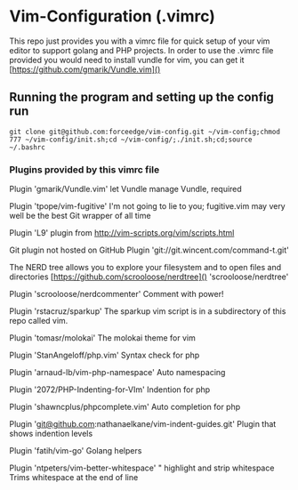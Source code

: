 # Vim-Configuration (.vimrc) #

This repo just provides you with a vimrc file for quick setup of your vim editor to support golang and PHP projects. In order to use the .vimrc file provided you would need to install vundle for vim, you can get it [https://github.com/gmarik/Vundle.vim]()

## Running the program and setting up the config run
```
git clone git@github.com:forceedge/vim-config.git ~/vim-config;chmod 777 ~/vim-config/init.sh;cd ~/vim-config/;./init.sh;cd;source ~/.bashrc
```

### Plugins provided by this vimrc file ###

Plugin 'gmarik/Vundle.vim'
let Vundle manage Vundle, required

Plugin 'tpope/vim-fugitive'
I'm not going to lie to you; fugitive.vim may very well be the best Git wrapper of all time

Plugin 'L9'
plugin from http://vim-scripts.org/vim/scripts.html

Git plugin not hosted on GitHub
Plugin 'git://git.wincent.com/command-t.git'

The NERD tree allows you to explore your filesystem and to open files and directories
[https://github.com/scrooloose/nerdtree]() 'scrooloose/nerdtree'

Plugin 'scrooloose/nerdcommenter'
Comment with power!

Plugin 'rstacruz/sparkup'
The sparkup vim script is in a subdirectory of this repo called vim.

Plugin 'tomasr/molokai'
The molokai theme for vim

Plugin 'StanAngeloff/php.vim'
Syntax check for php

Plugin 'arnaud-lb/vim-php-namespace'
Auto namespacing

Plugin '2072/PHP-Indenting-for-VIm'
Indention for php

Plugin 'shawncplus/phpcomplete.vim'
Auto completion for php

Plugin 'git@github.com:nathanaelkane/vim-indent-guides.git'
Plugin that shows indention levels

Plugin 'fatih/vim-go'
Golang helpers

Plugin 'ntpeters/vim-better-whitespace' " highlight and strip whitespace
Trims whitespace at the end of line
